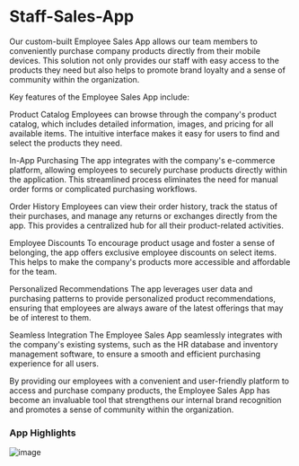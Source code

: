 # Staff-Sales-App

Our custom-built Employee Sales App allows our team members to conveniently purchase company products directly from their mobile devices. This solution not only provides our staff with easy access to the products they need but also helps to promote brand loyalty and a sense of community within the organization.

Key features of the Employee Sales App include:

Product Catalog
Employees can browse through the company's product catalog, which includes detailed information, images, and pricing for all available items. The intuitive interface makes it easy for users to find and select the products they need.

In-App Purchasing
The app integrates with the company's e-commerce platform, allowing employees to securely purchase products directly within the application. This streamlined process eliminates the need for manual order forms or complicated purchasing workflows.

Order History
Employees can view their order history, track the status of their purchases, and manage any returns or exchanges directly from the app. This provides a centralized hub for all their product-related activities.

Employee Discounts
To encourage product usage and foster a sense of belonging, the app offers exclusive employee discounts on select items. This helps to make the company's products more accessible and affordable for the team.

Personalized Recommendations
The app leverages user data and purchasing patterns to provide personalized product recommendations, ensuring that employees are always aware of the latest offerings that may be of interest to them.

Seamless Integration
The Employee Sales App seamlessly integrates with the company's existing systems, such as the HR database and inventory management software, to ensure a smooth and efficient purchasing experience for all users.

By providing our employees with a convenient and user-friendly platform to access and purchase company products, the Employee Sales App has become an invaluable tool that strengthens our internal brand recognition and promotes a sense of community within the organization.

### App Highlights
![image](https://github.com/user-attachments/assets/c5a159a7-a3c2-4e17-9eb8-b46dd4c8d907)
